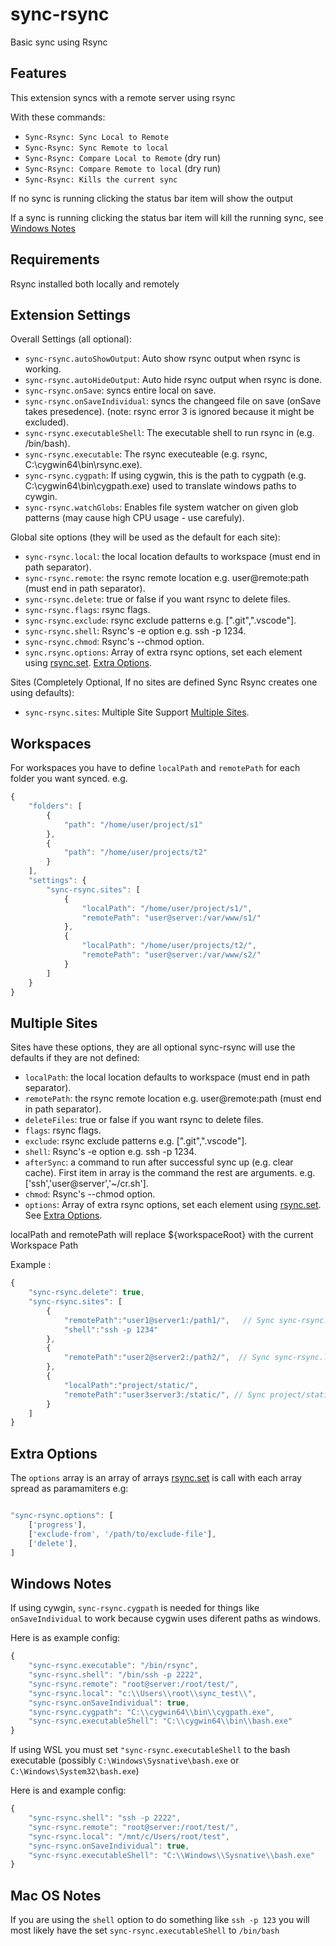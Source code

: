 # sync-rsync

Basic sync using Rsync

## Features

This extension syncs with a remote server using rsync

With these commands:

* `Sync-Rsync: Sync Local to Remote`
* `Sync-Rsync: Sync Remote to local`
* `Sync-Rsync: Compare Local to Remote` (dry run)
* `Sync-Rsync: Compare Remote to local` (dry run)
* `Sync-Rsync: Kills the current sync`

If no sync is running clicking the status bar item will show the output

If a sync is running clicking the status bar item will kill the running sync, see [Windows Notes](#windows-notes)

## Requirements

Rsync installed both locally and remotely

## Extension Settings

Overall Settings (all optional):

* `sync-rsync.autoShowOutput`: Auto show rsync output when rsync is working.
* `sync-rsync.autoHideOutput`: Auto hide rsync output when rsync is done.
* `sync-rsync.onSave`: syncs entire local on save.
* `sync-rsync.onSaveIndividual`: syncs the changeed file on save (onSave takes presedence). (note: rsync error 3 is ignored because it might be excluded).
* `sync-rsync.executableShell`: The executable shell to run rsync in (e.g. /bin/bash).
* `sync-rsync.executable`: The rsync executeable (e.g. rsync, C:\cygwin64\bin\rsync.exe).
* `sync-rsync.cygpath`: If using cygwin, this is the path to cygpath (e.g. C:\cygwin64\bin\cygpath.exe) used to translate windows paths to cywgin.
* `sync-rsync.watchGlobs`: Enables file system watcher on given glob patterns (may cause high CPU usage - use carefuly).

Global site options (they will be used as the default for each site):

* `sync-rsync.local`: the local location defaults to workspace (must end in path separator).
* `sync-rsync.remote`: the rsync remote location e.g. user@remote:path (must end in path separator).
* `sync-rsync.delete`: true or false if you want rsync to delete files.
* `sync-rsync.flags`: rsync flags.
* `sync-rsync.exclude`: rsync exclude patterns e.g. [".git",".vscode"].
* `sync-rsync.shell`: Rsync's -e option e.g. ssh -p 1234.
* `sync-rsync.chmod`: Rsync's --chmod option.
* `sync.rsync.options`: Array of extra rsync options, set each element using [rsync.set](https://github.com/mattijs/node-rsync#setoption-value). [Extra Options](#extra-options).

Sites (Completely Optional, If no sites are defined Sync Rsync creates one using defaults):

* `sync-rsync.sites`: Multiple Site Support [Multiple Sites](#multiple-sites).

## Workspaces

For workspaces you have to define ```localPath``` and ```remotePath``` for each folder you want synced. e.g.

```javascript
{
	"folders": [
		{
			"path": "/home/user/project/s1"
		},
		{
			"path": "/home/user/projects/t2"
		}
	],
	"settings": {
		"sync-rsync.sites": [
			{
				"localPath": "/home/user/project/s1/",
				"remotePath": "user@server:/var/www/s1/"
			},
			{
				"localPath": "/home/user/projects/t2/",
				"remotePath": "user@server:/var/www/s2/"
			}
		]
	}
}
```

## Multiple Sites

Sites have these options, they are all optional sync-rsync will use the defaults if they are not defined:

* `localPath`: the local location defaults to workspace (must end in path separator).
* `remotePath`: the rsync remote location e.g. user@remote:path (must end in path separator).
* `deleteFiles`: true or false if you want rsync to delete files.
* `flags`: rsync flags.
* `exclude`: rsync exclude patterns e.g. [".git",".vscode"].
* `shell`: Rsync's -e option e.g. ssh -p 1234.
* `afterSync`: a command to run after successful sync up (e.g. clear cache). First item in array is the command the rest are arguments. e.g.  ['ssh','user@server','~/cr.sh'].
* `chmod`: Rsync's --chmod option.
* `options`: Array of extra rsync options, set each element using [rsync.set](https://github.com/mattijs/node-rsync#setoption-value). See [Extra Options](#extra-options).

localPath and remotePath will replace ${workspaceRoot} with the current Workspace Path

Example :

```javascript
{
    "sync-rsync.delete": true,
    "sync-rsync.sites": [
        {
            "remotePath":"user1@server1:/path1/",   // Sync sync-rsync.local to user1@server1:/path1/ using port 1234
            "shell":"ssh -p 1234"
        },
        {
            "remotePath":"user2@server2:/path2/",  // Sync sync-rsync.local to user2@server2:/path2/
        },
        {
            "localPath":"project/static/",
            "remotePath":"user3server3:/static/", // Sync project/static/ to user3@server3:/static/
        }
    ]
}
```

## Extra Options

The `options` array is an array of arrays [rsync.set](https://github.com/mattijs/node-rsync#setoption-value) is call with each array spread as paramamiters e.g:

```javascript

"sync-rsync.options": [
    ['progress'],
    ['exclude-from', '/path/to/exclude-file'],
    ['delete'],
]
```

## Windows Notes

If using cywgin, `sync-rsync.cygpath` is needed for things like `onSaveIndividual` to work because cygwin uses diferent paths as windows.

Here is as example config:

```javascript
{
    "sync-rsync.executable": "/bin/rsync",
    "sync-rsync.shell": "/bin/ssh -p 2222",
    "sync-rsync.remote": "root@server:/root/test/",
    "sync-rsync.local": "c:\\Users\\root\\sync_test\\",
    "sync-rsync.onSaveIndividual": true,
    "sync-rsync.cygpath": "C:\\cygwin64\\bin\\cygpath.exe",
    "sync-rsync.executableShell": "C:\\cygwin64\\bin\\bash.exe"
}
```

If using WSL you must set ```"sync-rsync.executableShell``` to the bash executable (possibly ```C:\Windows\Sysnative\bash.exe``` or ```C:\Windows\System32\bash.exe```)

Here is and example config:

```javascript
{
    "sync-rsync.shell": "ssh -p 2222",
    "sync-rsync.remote": "root@server:/root/test/",
    "sync-rsync.local": "/mnt/c/Users/root/test",
    "sync-rsync.onSaveIndividual": true,
    "sync-rsync.executableShell": "C:\\Windows\\Sysnative\\bash.exe"
}
```

## Mac OS Notes

If you are using the `shell` option to do something like `ssh -p 123` you will most likely have the set `sync-rsync.executableShell` to `/bin/bash`
